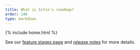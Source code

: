 ```yaml
---
title: What is Istio's roadmap?
order: 140
type: markdown
---
```

{% include home.html %}

See our [feature stages page]({{home}}/docs/welcome/feature-stages.html)
and [release notes]({{home}}/docs/welcome/notes) for more details.
